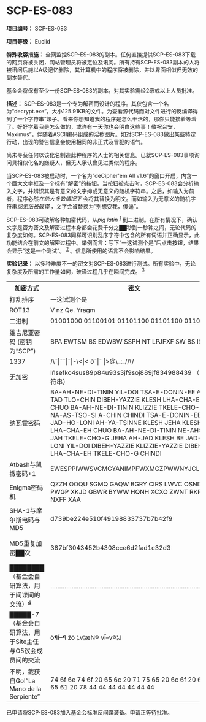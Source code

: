 # SCP-ES-083
**项目编号：**  SCP-ES-083

**项目等级：**  Euclid

**特殊收容措施：** 全网监控SCP-ES-083的副本。任何直接提供SCP-ES-083下载的网页将被关闭，网站管理员将被定位及讯问。所有持有SCP-ES-083副本的人将被讯问后施以A级记忆删除，其计算机中的程序将被删除，并以界面相似但无效的副本替代。

基金会将保有至少一份SCP-ES-083的副本，对其实验需经2级或以上人员批准。

**描述：** SCP-ES-083是一个专为解密而设计的程序。其仅包含一个名为“decrypt.exe”，大小125.91KB的文件。为查看源代码而对文件进行的反编译得到了一个字符串“婊子。看来你想知道我的程序是怎么干活的，那你只能接着等着了。好好学着我是怎么做的，或许有一天你也会明白这些事！敬祝台安，Maximus”，伴随着ASCII编码组成的淫秽图片。如对SCP-ES-083做出某些特定行动，出现的警告信息会使用相同的非正式及冒犯的语气。

尚未寻获任何以该化名制造此种程序的人士的相关信息。已就SCP-ES-083事项询问具相似化名的嫌疑人，但无人承认曾见过类似的程序。

当SCP-ES-083被启动时，一个名为“deCipher'em All v1.6”的窗口开启，内含一个巨大文字框及一个标有“解密”的按钮。当按钮被点击时，SCP-ES-083会分析输入文字，并辨识其是有意义的文字抑或无意义的随机字符串。之后，如输入为前者，程序必然*在绝大多数情况下* 会将其替换为明文。而如输入为无意义的随机字符串*或无法被破译* ，文字会被替换为“别想耍我，傻逼”。

SCP-ES-083可破解各种加密代码，从*pig latin* <sup class='footnoteref'>
 <a shape='rect' class='footnoteref' id='footnoteref-1' href='javascript:;' onclick='WIKIDOT.page.utils.scrollToReference(&apos;footnote-1&apos;)'>1</a>
</sup>到二进制。在所有情况下，确认文字是否为密文及解密过程本身都会花费千分之██秒到一秒钟之间，无论代码的复杂度如何。SCP-ES-083同样可识别乱序字符中包含的所有词语并正确显示，此功能结合在前文的解密过程中。举例而言：写下“一这试测个是”后点击按钮，结果会显示“这是一个测试”。<sup class='footnoteref'>
 <a shape='rect' class='footnoteref' id='footnoteref-2' href='javascript:;' onclick='WIKIDOT.page.utils.scrollToReference(&apos;footnote-2&apos;)'>2</a>
</sup>。信息所使用的语言不会影响结果。

**实验记录：** 
以多种难度不一的密文对SCP-ES-083进行测试。所有实验中，无论复杂度及所需的工作量如何，破译过程几乎在瞬间完成。<sup class='footnoteref'>
 <a shape='rect' class='footnoteref' id='footnoteref-3' href='javascript:;' onclick='WIKIDOT.page.utils.scrollToReference(&apos;footnote-3&apos;)'>3</a>
</sup>

<table class='wiki-content-table'>
 <tr>
  <th colspan='1' rowspan='1'>&#21152;&#23494;&#26041;&#24335;</th>
  <th colspan='1' rowspan='1'>&#23494;&#25991;</th>
  <th colspan='1' rowspan='1'>&#32467;&#26524;</th>
 </tr>
 <tr>
  <td colspan='1' rowspan='1'>&#25171;&#20081;&#25490;&#24207;</td>
  <td colspan='1' rowspan='1'>&#19968;&#36825;&#35797;&#27979;&#20010;&#26159;</td>
  <td colspan='1' rowspan='1'>&#36825;&#26159;&#19968;&#20010;&#27979;&#35797;</td>
 </tr>
 <tr>
  <td colspan='1' rowspan='1'>ROT13</td>
  <td colspan='1' rowspan='1'>V nz Qe. Yragm</td>
  <td colspan='1' rowspan='1'>I am Dr. Lentz</td>
 </tr>
 <tr>
  <td colspan='1' rowspan='1'>&#20108;&#36827;&#21046;</td>
  <td colspan='1' rowspan='1'>01001000&#160;01100101&#160;01101100&#160;01101100&#160;01101111</td>
  <td colspan='1' rowspan='1'>Hello</td>
 </tr>
 <tr>
  <td colspan='1' rowspan='1'>&#32500;&#21513;&#23612;&#20122;&#23494;&#30721; (&#23494;&#38053;&#20026;&#8220;SCP&#8221;)</td>
  <td colspan='1' rowspan='1'>BPA EWTSM BS EDWBW SSPH NT LPJFXF SW BS ISPIW</td>
  <td colspan='1' rowspan='1'>*J&apos;ai perdu ma plume dans le jardin de ma tante*  (&#27861;&#35821;&#65292;&#8220;&#25105;&#22312;&#25105;&#23016;&#22920;&#30340;&#33457;&#22253;&#20013;&#20002;&#22833;&#20102;&#19968;&#25903;&#38050;&#31508;&#8221;)</td>
 </tr>
 <tr>
  <td colspan='1' rowspan='1'>1337</td>
  <td colspan='1' rowspan='1'>/\&#175;|&#175;&#175;|&#175;|-\&lt;|&lt; &#8706;&#175;|&#175; |&gt;@\_:_//\/</td>
  <td colspan='1' rowspan='1'>Attack at dawn</td>
 </tr>
 <tr>
  <td colspan='1' rowspan='1'>&#26080;&#21152;&#23494;</td>
  <td colspan='1' rowspan='1'>l&#241;sefko4sus89p84u93s3jf9soj889jf834988439 &#65288;&#38543;&#26426;&#23383;&#31526;&#20018;&#65289;</td>
  <td colspan='1' rowspan='1'>&#21035;&#24819;&#32781;&#25105;&#65292;&#20667;&#36924;</td>
 </tr>
 <tr>
  <td colspan='1' rowspan='1'>&#32435;&#29926;&#38669;&#23494;&#30721;</td>
  <td colspan='1' rowspan='1'>BA-AH-NE-DI-TININ YIL-DOI TSA-E-DONIN-EE AH-TAD TLO-CHIN DIBEH-YAZZIE KLESH LHA-CHA-EH CHUO BA-AH-NE-DI-TININ KLIZZIE TKELE-CHO-G NA-AS-TSO-SI A-CHIN CHINDI TSA-E-DONIN-EE JAD-HO-LONI AH-YA-TSINNE KLESH JEHA KLESH LHA-CHA-EH CHUO BA-AH-NE-DI-TININ NE-AHS-JAH TKELE-CHO-G JEHA AH-JAD KLESH BE JAD-HO-LONI YIL-DOI DIBEH-YAZZIE KLIZZIE-YAZZIE DIBEH LHA-CHA-EH TKELE-CHO-G CHINDI</td>
  <td colspan='1' rowspan='1'>*kjfgolsdfkgjmndfkjsg&#241;sdfkojg&#241;lsdkjlksdj&#241;d* &#65288;&#26377;&#24847;&#21152;&#23494;&#36807;&#30340;&#38543;&#26426;&#23383;&#31526;&#20018;&#12290;&#24403;&#20877;&#27425;&#28857;&#20987;&#25353;&#38062;&#26102;&#65292;&#26174;&#31034;&#20449;&#24687;&#8220;&#21035;&#24819;&#32781;&#25105;&#65292;&#20667;&#36924;&#8221;&#12290;&#65289;</td>
 </tr>
 <tr>
  <td colspan='1' rowspan='1'>Atbash&#19982;&#20975;&#25746;&#23494;&#30721;+1</td>
  <td colspan='1' rowspan='1'>EWESPPIWWSVCMGYANIMPFWXMGZPWWNYJCLHSMN</td>
  <td colspan='1' rowspan='1'>We will see if you can solve double encryption</td>
 </tr>
 <tr>
  <td colspan='1' rowspan='1'>Enigma&#23494;&#30721;&#26426;</td>
  <td colspan='1' rowspan='1'>QZZH OOQU SGMQ GAQW BGRY CIRS LWVC OSND PWGP XKJD GBWR BYWW HQNH XCXO ZWNT RKRR NXFF XAA</td>
  <td colspan='1' rowspan='1'>Let&apos;s see how long it takes to find out the content of this randomly encrypted sentence.</td>
 </tr>
 <tr>
  <td colspan='1' rowspan='1'>SHA-1&#19982;&#25705;&#23572;&#26031;&#30005;&#30721;&#19982;MD5</td>
  <td colspan='1' rowspan='1'>d739be224e510f49198833737b7b42f9</td>
  <td colspan='1' rowspan='1'>Triple encryption. This should cost you more than a second, damn program.</td>
 </tr>
 <tr>
  <td colspan='1' rowspan='1'>MD5&#37325;&#22797;&#21152;&#23494;&#9608;&#9608;&#27425;</td>
  <td colspan='1' rowspan='1'>387bf3043452b4308cce6d2fad1c32d3</td>
  <td colspan='1' rowspan='1'>&#21035;&#24819;&#32781;&#25105;&#65292;&#20667;&#36924;&#65288;&#20107;&#23454;&#19978;&#20449;&#24687;&#20869;&#23481;&#26159;&#8220;Let us try recursive form&#8221;&#12290;&#27492;&#27425;&#23454;&#39564;&#35777;&#26126;SCP-ES-083&#24182;&#38750;&#26080;&#25152;&#19981;&#33021;&#65289;</td>
 </tr>
 <tr>
  <td colspan='1' rowspan='1'>&#9608;&#9608;&#9608;&#9608;&#9608;&#9608;&#9608;&#9608; &#65288;&#22522;&#37329;&#20250;&#33258;&#30740;&#31639;&#27861;&#65292;&#29992;&#20110;&#38388;&#35853;&#38388;&#30340;&#20132;&#27969;&#65289;<sup class='footnoteref'><a shape='rect' class='footnoteref' id='footnoteref-4' href='javascript:;' onclick='WIKIDOT.page.utils.scrollToReference(&apos;footnote-4&apos;)'>4</a></sup></td>
  <td colspan='1' rowspan='1'>&#8230;&#8230;&#8230;&#8230;&#8230;&#8230;&#8230;&#8230;&#8230;&#8230;&#8230;&#8230;&#8230;&#8230;&#8230;&#8230;&#8230;&#8230;&#8230;&#8230;&#8230;&#8230;&#8230;&#8230;&#8230;&#8230;&#8230;&#8230;.</td>
  <td colspan='1' rowspan='1'>*Hemos descubierto algo importante*  &#65288;&#35199;&#29677;&#29273;&#35821;&#65292;&#8220;&#25105;&#20204;&#21457;&#29616;&#20102;&#20123;&#37325;&#35201;&#24773;&#25253;&#8221;&#65289;</td>
 </tr>
 <tr>
  <td colspan='1' rowspan='1'>&#9608;&#9608;&#9608;&#9608;&#9608;-7 &#65288;&#22522;&#37329;&#20250;&#33258;&#30740;&#31639;&#27861;&#65292;&#29992;&#20110;Site&#20027;&#20219;&#19982;O5&#35758;&#20250;&#25104;&#21592;&#38388;&#30340;&#20132;&#27969;</td>
  <td colspan='1' rowspan='1'>&#246;&#182;&#206;&#8211;&#182; &#382;&#246; &#166;.v&#166;&#230;N&#174; v&#207;&#8211;v&#174;&#166;J</td>
  <td colspan='1' rowspan='1'>&#21035;&#24819;&#32781;&#25105;&#65292;&#20667;&#36924;&#65288;&#20107;&#23454;&#19978;&#20449;&#24687;&#20869;&#23481;&#26159;&#8220;&#20170;&#22825;&#26377;&#32039;&#24613;&#20250;&#35758;&#8221;&#65289;</td>
 </tr>
 <tr>
  <td colspan='1' rowspan='1'>&#19981;&#26126;&#65292;&#25130;&#33719;&#33258;GoI&#8220;La Mano de la Serpiente&#8221;</td>
  <td colspan='1' rowspan='1'>74&#160;6f 6e 74&#160;6f 20&#160;65&#160;6c 20&#160;71&#160;75&#160;65&#160;20&#160;6c 6f 20&#160;6c 65&#160;61&#160;20&#160;78&#160;44&#160;44&#160;44&#160;44&#160;44&#160;44&#160;44</td>
  <td colspan='1' rowspan='1'>[&#25968;&#25454;&#21024;&#38500;]&#12290;&#26597;&#30475;&#25253;&#21578;083-14-&#8220;&#9608;&#9608;&#9608;&#9608;&#9608;&#9608;&#9608;&#9608;&#9608;&#9608;&#33829;&#25937;&#34892;&#21160;&#8221;&#20197;&#33719;&#24471;&#35814;&#32454;&#20449;&#24687;&#12290;</td>
 </tr>
</table>
已申请将SCP-ES-083加入基金会标准反间谍装备。申请正等待批准。

